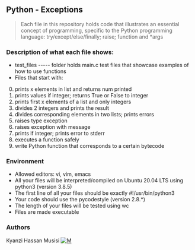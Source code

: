 ## Python - Exceptions
> Each file in this repository holds code that illustrates an essential concept of programming,
> specific to the Python programming language: try/except/else/finally; raise; function and *args

### Description of what each file shows:
* test_files ----- folder holds main.c test files that showcase examples of how to use functions
* Files that start with:
0. prints x elements in list and returns num printed
1. prints values if integer; returns True or False to integer
2. prints first x elements of a list and only integers
3. divides 2 integers and prints the result
4. divides corresponding elements in two lists; prints errors
5. raises type exception
6. raises exception with message
100. prints if integer; prints error to stderr
101. executes a function safely
102. write Python function that corresponds to a certain bytecode

### Environment
* Allowed editors: vi, vim, emacs
* All your files will be interpreted/compiled on Ubuntu 20.04 LTS using python3 (version 3.8.5)
* The first line of all your files should be exactly #!/usr/bin/python3
* Your code should use the pycodestyle (version 2.8.*)
* The length of your files will be tested using wc
* Files are made executable

### Authors
Kyanzi Hassan Musisi [![M](https://upload.wikimedia.org/wikipedia/fr/thumb/c/c8/Twitter_Bird.svg/30px-Twitter_Bird.svg.png)](https://twitter.com/hassan_kyanzi)